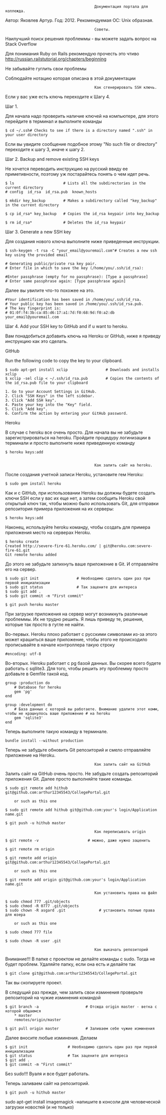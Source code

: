 											Документация портала для коллежда.

Автор: Яковлев Артур.
Год: 2012.
Рекомендуемая ОС: Unix образная.


											Советы.

Наилучший поиск решения проблеммы - вы можете задать вопрос на Stack Overflow

Для понимания Ruby on Rails рекомендую прочесть это чтиво http://russian.railstutorial.org/chapters/beginning

Не забывайте гуглить свои проблемы

Соблюдайте нотацию которая описана в этой документации

											Как сгенерировать SSH ключь.

Если у вас уже есть ключь переходите к Шагу 4.

Шаг 1.

Для начала надо проверить наличие ключей на компьютере, для этого перейдите в терминал и выполните команды
	
	$ cd ~/.ssh# Checks to see if there is a directory named ".ssh" in your user directory
Если вы увидите сообщение подобное этому "No such file or directory" переходите к шагу 3, иначе к шагу 2.

Шаг 2. Backup and remove existing SSH keys

Не хочется переводить инструкцию на русский ввиду ее приметивности, поэтому уж постарайтесь понять о чем идет речь. 

	$ ls                      # Lists all the subdirectories in the current directory
	# config  id_rsa  id_rsa.pub  known_hosts

	$ mkdir key_backup        # Makes a subdirectory called "key_backup" in the current directory

	$ cp id_rsa* key_backup   # Copies the id_rsa keypair into key_backup

	$ rm id_rsa*              # Deletes the id_rsa keypair

Шаг 3. Generate a new SSH key

Для создания нового ключа выполните ниже приведенные инструкции.

	$ ssh-keygen -t rsa -C "your_email@youremail.com"# Creates a new ssh key using the provided email
	
	# Generating public/private rsa key pair.
	# Enter file in which to save the key (/home/you/.ssh/id_rsa):

	#Enter passphrase (empty for no passphrase): [Type a passphrase]
	# Enter same passphrase again: [Type passphrase again]

Далее вы увилите что-то похожее на это.

	#Your identification has been saved in /home/you/.ssh/id_rsa.
	# Your public key has been saved in /home/you/.ssh/id_rsa.pub.
	# The key fingerprint is:
	# 01:0f:f4:3b:ca:85:d6:17:a1:7d:f0:68:9d:f0:a2:db your_email@youremail.com

Шаг 4. Add your SSH key to GitHub and if u want to heroku.

Вам понадобиться добавить ключь на Heroku or GitHub, ниже я приведу инструкцию как это сделать.

GitHub

Run the following code to copy the key to your clipboard.

	$ sudo apt-get install xclip                 # Downloads and installs xclip
	$ xclip -sel clip < ~/.ssh/id_rsa.pub        # Copies the contents of the id_rsa.pub file to your clipboard

	1. Go to your Account Settings in GitHub.
	2. Click "SSH Keys" in the left sidebar.
	3. Click "Add SSH key".
	4. Paste your key into the "Key" field.
	5. Click "Add key".
	6. Confirm the action by entering your GitHub password.

Heroku

В случае с heroku все очень просто. Для начала вы не забудьте зарегистрироваться на heroku. Пройдите процедуру логинизации в терминали и просто выполните ниже приведенную команду

	$ heroku keys:add   

											
											Как залить сайт на heroku.


После создания учетной записи Heroku, установите гем Heroku:

	$ sudo gem install heroku

Как и с GitHub, при использовании Heroku вы должны будете создать ключи SSH если у вас их еще нет, а затем сообщить Heroku свой открытый ключ так, чтобы можно было использовать Git, для отправки репозитория примера приложения на их серверы:

	$ heroku keys:add

Наконец, используйте heroku команду, чтобы создать для примера приложения место на серверах Heroku.

 	$ heroku create
	Created http://severe-fire-61.heroku.com/ | git@heroku.com:severe-fire-61.git
	Git remote heroku added

До этого не забудьте запихнуть ваше приложение в Git. И отправляйте его на сервер.

	$ sudo git init 				# Необходимо сделать один раз при первой инициализации
	$ sudo git status				# Так зацените для интереса
	$ sudo git add .
	$ sudo git commit -m "First commit"

	$ git push heroku master

При загрузке приложения на сервер могут возникнуть различные проблеммы. Их не трудно решить. Я лишь
приведу те, решения, которые так просто в гугле не найти.

Во-первых. Heroku плохо работает с русскими символами из-за этого может крашиться ваше приложение, чтобы этого не происходило прописывайте в начале контроллера такую строку

	#encoding: utf-8

Во-вторых. Heroku работает с pg базой данных. Вы скорее всего будете работать с sqllite3. Для того, чтобы решить эту проблемму просто добавьте в Gemfile такой код.

	group :production do
 		# Database for heroku
  		gem 'pg'
	end
	
	group :development do
 		# База данных с которой вы работаете. Внимание удалите этот комм, чтобы не крашнулось ваше приложение # на heroku
 		gem 'sqlite3'
	end

Теперь выполните такую команду в терминале.

	bundle install --without production

Теперь не забудьте обновить Git репозиторий и смело отправляйте приложение на Heroku.

											Как залить сайт на GitHub

Залить сайт на GitHub очень просто. Не забудьте создать репозиторий приложения Git. Далее просто выполняйте такие команды.

	$ sudo git remote add hithub git@github.com:arthur12345543/CollegePortal.git

		or such as this one

	$ sudo git remote add hithub git@github.com:your's login/Application name.git

	$ git push -u hithub master

											Как переписывать origin

	$ git remote -v                      # можно, даже нужно заценить 
	 
	$ git remote rm origin

	$ git remote add origin git@github.com:arthur12345543/CollegePortal.git

		or such as this one

	$ git remote add origin git@github.com:your's login/Application name.git

											Как установить права на файл

	$ sudo chmod 777 .git/objects
	$ sudo chmod -R 0777 .git/objects
	$ sudo chown -R asgard .git               # установить полные права для юзера

		or such as this one

	$ sudo chmod 777 file

	$ sudo chown -R user .git

											Как выкачать репозиторий

Внимание!!! В папке с проектом не делайте команды с sudo. Тогда не будет проблем.
Удаляйте папку, если она есть и делайте так
	
	$ git clone git@github.com:arthur12345543/CollegePortal.git

Так вы скопируете проект. 

В следущий раз прежде, чем залить свои изминения проверьте репозиторий на чужие изминения командой 
	
	$ git branch -a                     # Отсюда origin master - ветка с которой общаемся
		* master
  		remotes/origin/master

	$ git pull origin master  			# Заливаем себе чужие изминения

Далее вносите любые изминения. Делаем
	
	$ git init 				    # Необходимо сделать один раз при первой инициализации
	$ git status				# Так зацените для интереса
	$ git add .
	$ git commit -m "First commit"

Без sudo!!! Вуаля и все будет работать.

Теперь заливаем сайт на репозиторий.

	$ git push -u hithub master 



sudo apt-get install imagemagick -напишите в консоли для человеческой загрузки новостей (и не только)



	









	


